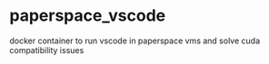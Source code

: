 # paperspace_vscode
docker container to run vscode in paperspace vms and solve cuda compatibility issues
